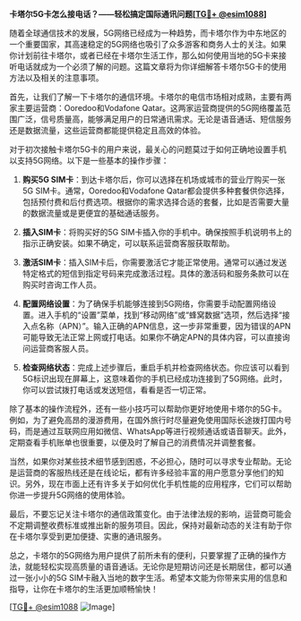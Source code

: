 **卡塔尔5G卡怎么接电话？——轻松搞定国际通讯问题[[TG💪+ @esim1088](https://t.me/s/esim1088)]**

随着全球通信技术的发展，5G网络已经成为一种趋势，而卡塔尔作为中东地区的一个重要国家，其高速稳定的5G网络也吸引了众多游客和商务人士的关注。如果你计划前往卡塔尔，或者已经在卡塔尔生活工作，那么如何使用当地的5G卡来接听电话就成为一个必须了解的问题。这篇文章将为你详细解答卡塔尔5G卡的使用方法以及相关的注意事项。

首先，让我们了解一下卡塔尔的通信环境。卡塔尔的电信市场相对成熟，主要有两家主要运营商：Ooredoo和Vodafone Qatar。这两家运营商提供的5G网络覆盖范围广泛，信号质量高，能够满足用户的日常通讯需求。无论是语音通话、短信服务还是数据流量，这些运营商都能提供稳定且高效的体验。

对于初次接触卡塔尔5G卡的用户来说，最关心的问题莫过于如何正确地设置手机以支持5G网络。以下是一些基本的操作步骤：

1. **购买5G SIM卡**：到达卡塔尔后，你可以选择在机场或城市的营业厅购买一张5G SIM卡。通常，Ooredoo和Vodafone Qatar都会提供多种套餐供你选择，包括预付费和后付费选项。根据你的需求选择合适的套餐，比如是否需要大量的数据流量或是更便宜的基础通话服务。

2. **插入SIM卡**：将购买好的5G SIM卡插入你的手机中。确保按照手机说明书上的指示正确安装。如果不确定，可以联系运营商客服获取帮助。

3. **激活SIM卡**：插入SIM卡后，你需要激活它才能正常使用。通常可以通过发送特定格式的短信到指定号码来完成激活过程。具体的激活码和服务条款可以在购买时咨询工作人员。

4. **配置网络设置**：为了确保手机能够连接到5G网络，你需要手动配置网络设置。进入手机的“设置”菜单，找到“移动网络”或“蜂窝数据”选项，然后选择“接入点名称（APN）”。输入正确的APN信息，这一步非常重要，因为错误的APN可能导致无法正常上网或打电话。如果你不确定APN的具体内容，可以直接询问运营商客服人员。

5. **检查网络状态**：完成上述步骤后，重启手机并检查网络状态。你应该可以看到5G标识出现在屏幕上，这意味着你的手机已经成功连接到了5G网络。此时，你可以尝试拨打电话或发送短信，看看是否一切正常。

除了基本的操作流程外，还有一些小技巧可以帮助你更好地使用卡塔尔的5G卡。例如，为了避免高昂的漫游费用，在国外旅行时尽量避免使用国际长途拨打国内号码，而是通过互联网应用如微信、WhatsApp等进行视频通话或语音聊天。此外，定期查看手机账单也很重要，以便及时了解自己的消费情况并调整套餐。

当然，如果你对某些技术细节感到困惑，不必担心，随时可以寻求专业帮助。无论是运营商的客服热线还是在线论坛，都有许多经验丰富的用户愿意分享他们的知识。另外，现在市面上还有许多关于如何优化手机性能的应用程序，它们可以帮助你进一步提升5G网络的使用体验。

最后，不要忘记关注卡塔尔的通信政策变化。由于法律法规的影响，运营商可能会不定期调整收费标准或推出新的服务项目。因此，保持对最新动态的关注有助于你在卡塔尔享受到更加便捷、实惠的通讯服务。

总之，卡塔尔的5G网络为用户提供了前所未有的便利，只要掌握了正确的操作方法，就能轻松实现高质量的语音通话。无论你是短期访问还是长期居住，都可以通过一张小小的5G SIM卡融入当地的数字生活。希望本文能为你带来实用的信息和指导，让你在卡塔尔的生活更加顺畅愉快！

[[TG💪+ @esim1088](https://t.me/s/esim1088) ![Image](https://i.postimg.cc/4NQfJmqS/Snipaste-2025-05-13-00-14-12.png)]